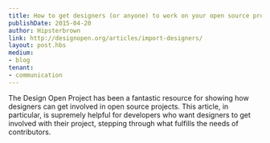 ```yaml
---
title: How to get designers (or anyone) to work on your open source project
publishDate: 2015-04-20
author: Hipsterbrown
link: http://designopen.org/articles/import-designers/
layout: post.hbs
medium:
- blog
tenant:
- communication
---
```


The Design Open Project has been a fantastic resource for showing how designers can get involved in open source projects. This article, in particular, is supremely helpful for developers who want designers to get involved with their project, stepping through what fulfills the needs of contributors.

